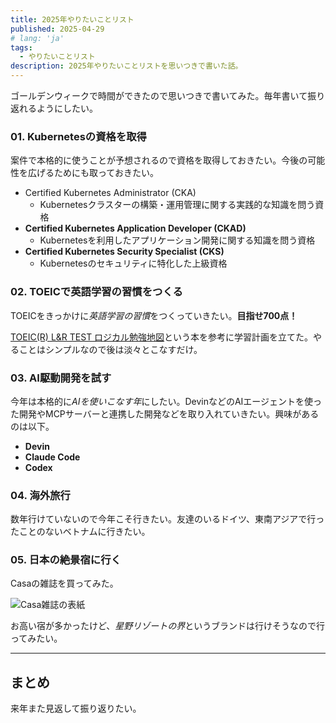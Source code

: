 ```yaml
---
title: 2025年やりたいことリスト
published: 2025-04-29
# lang: 'ja'
tags: 
  - やりたいことリスト
description: 2025年やりたいことリストを思いつきで書いた話。
---
```


ゴールデンウィークで時間ができたので思いつきで書いてみた。毎年書いて振り返れるようにしたい。

### 01. Kubernetesの資格を取得

案件で本格的に使うことが予想されるので資格を取得しておきたい。今後の可能性を広げるためにも取っておきたい。

- Certified Kubernetes Administrator (CKA)
  - Kubernetesクラスターの構築・運用管理に関する実践的な知識を問う資格
- **Certified Kubernetes Application Developer (CKAD)**
  - Kubernetesを利用したアプリケーション開発に関する知識を問う資格
- **Certified Kubernetes Security Specialist (CKS)**
  - Kubernetesのセキュリティに特化した上級資格

### 02. TOEICで英語学習の習慣をつくる

TOEICをきっかけに*英語学習の習慣*をつくっていきたい。**目指せ700点！**

[TOEIC(R) L&R TEST ロジカル勉強地図](https://amzn.asia/d/4glkue6)という本を参考に学習計画を立てた。やることはシンプルなので後は淡々とこなすだけ。

### 03. AI駆動開発を試す

今年は本格的に*AIを使いこなす年*にしたい。DevinなどのAIエージェントを使った開発やMCPサーバーと連携した開発などを取り入れていきたい。興味があるのは以下。

- **Devin**
- **Claude Code**
- **Codex**

### 04. 海外旅行

数年行けていないので今年こそ行きたい。友達のいるドイツ、東南アジアで行ったことのないベトナムに行きたい。

### 05. 日本の絶景宿に行く

Casaの雑誌を買ってみた。

![Casa雑誌の表紙](https://m.media-amazon.com/images/W/MEDIAX_1215821-T1/images/I/510V97WStrL._SX342_SY445_.jpg)

お高い宿が多かったけど、*星野リゾートの界*というブランドは行けそうなので行ってみたい。

<hr>

## まとめ

来年また見返して振り返りたい。
